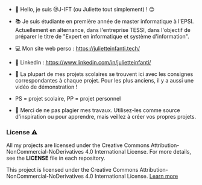 - 👋 Hello, je suis @J-IFT (ou Juliette tout simplement) ! 😊

- 📚 Je suis étudiante en première année de master informatique à l'EPSI. Actuellement en alternance, dans l'entreprise TESSI, dans l'objectif de préparer le titre de "Expert en informatique et système d'information".

- 💻 Mon site web perso : https://julietteinfanti.tech/

- 📎 Linkedin : https://www.linkedin.com/in/julietteinfanti/

- 📌 La plupart de mes projets scolaires se trouvent ici avec les consignes correspondantes à chaque projet. Pour les plus anciens, il y a aussi une vidéo de démonstration !

- PS = projet scolaire, PP = projet personnel

- 🚫 Merci de ne pas plagier mes travaux. Utilisez-les comme source d'inspiration ou pour apprendre, mais veillez à créer vos propres projets.

### License ⚠️

All my projects are licensed under the Creative Commons Attribution-NonCommercial-NoDerivatives 4.0 International License. For more details, see the **LICENSE** file in each repository.

This project is licensed under the Creative Commons Attribution-NonCommercial-NoDerivatives 4.0 International License. [Learn more](https://creativecommons.org/licenses/by-nc-nd/4.0/)
